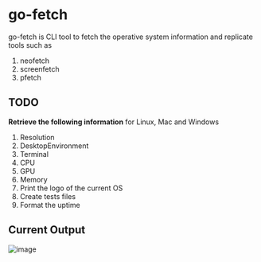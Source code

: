 # go-fetch
go-fetch is CLI tool to fetch the operative system information and replicate tools such as
1. neofetch
2. screenfetch
3. pfetch

## TODO
**Retrieve the following information** for Linux, Mac and Windows
1. Resolution
2. DesktopEnvironment
3. Terminal
4. CPU
5. GPU
6. Memory
7. Print the logo of the current OS
8. Create tests files
9. Format  the uptime

## Current Output
![image](https://user-images.githubusercontent.com/34588445/123211858-a5129a80-d489-11eb-83f6-ab5c3501401d.png)


